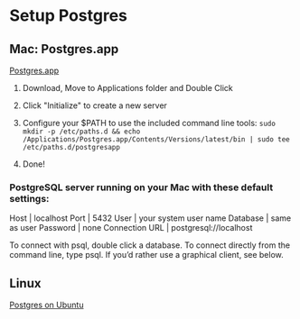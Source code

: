 # Setup Postgres


## Mac: Postgres.app
[Postgres.app](https://postgresapp.com/)

1. Download, Move to Applications folder and Double Click
2. Click "Initialize" to create a new server
3. Configure your $PATH to use the included command line tools:
`sudo mkdir -p /etc/paths.d &&
echo /Applications/Postgres.app/Contents/Versions/latest/bin | sudo tee /etc/paths.d/postgresapp`

4. Done!

### PostgreSQL server running on your Mac with these default settings:

Host	| localhost
Port	| 5432
User	| your system user name
Database	| same as user
Password	| none
Connection URL	| postgresql://localhost

To connect with psql, double click a database. To connect directly from the command line, type psql. If you’d rather use a graphical client, see below.


## Linux

[Postgres on Ubuntu](https://www.digitalocean.com/community/tutorials/how-to-install-and-use-postgresql-on-ubuntu-16-04)
